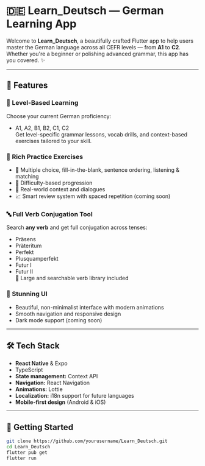 # 🇩🇪 Learn_Deutsch — German Learning App

Welcome to **Learn_Deutsch**, a beautifully crafted Flutter app to help users master the German language across all CEFR levels — from **A1** to **C2**. Whether you're a beginner or polishing advanced grammar, this app has you covered. ✨

---

## 📲 Features

### 🧠 Level-Based Learning
Choose your current German proficiency:
- A1, A2, B1, B2, C1, C2  
Get level-specific grammar lessons, vocab drills, and context-based exercises tailored to your skill.

### 📝 Rich Practice Exercises
- 🧩 Multiple choice, fill-in-the-blank, sentence ordering, listening & matching
- 🎯 Difficulty-based progression
- 💬 Real-world context and dialogues
- 📈 Smart review system with spaced repetition (coming soon)

### 🔤 Full Verb Conjugation Tool
Search **any verb** and get full conjugation across tenses:
- Präsens
- Präteritum
- Perfekt
- Plusquamperfekt
- Futur I
- Futur II  
🌟 Large and searchable verb library included

### 🎨 Stunning UI
- Beautiful, non-minimalist interface with modern animations
- Smooth navigation and responsive design
- Dark mode support (coming soon)

---

## 🛠️ Tech Stack

- **React Native** & Expo
- TypeScript
- **State management:** Context API
- **Navigation:** React Navigation
- **Animations:** Lottie
- **Localization:** i18n support for future languages
- **Mobile-first design** (Android & iOS)

---

## 🚀 Getting Started

```bash
git clone https://github.com/yourusername/Learn_Deutsch.git
cd Learn_Deutsch
flutter pub get
flutter run
